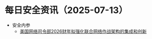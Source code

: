 # 每日安全资讯（2025-07-13）

- 安全内参
  - [美国网络司令部2026财年拟强化联合网络作战架构的集成和创新](https://mp.weixin.qq.com/s?__biz=MzI4NDY2MDMwMw==&mid=2247514678&idx=1&sn=d7d39a65fa8499841c92ed1182c20ae0)
